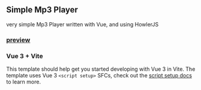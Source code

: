 ## Simple Mp3 Player

very simple Mp3 Player written with Vue, and using HowlerJS
### [preview](https://simple-mp3-player.netlify.app)

### Vue 3 + Vite

This template should help get you started developing with Vue 3 in Vite. The template uses Vue 3 `<script setup>` SFCs, check out the [script setup docs](https://v3.vuejs.org/api/sfc-script-setup.html#sfc-script-setup) to learn more.
